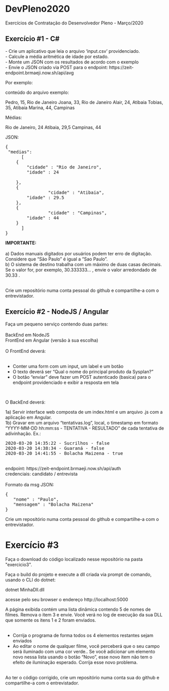 # DevPleno2020
Exercícios de Contratação do Desenvolvedor Pleno - Março/2020

<h2> Exercício #1 - C# </h1>
- Crie um aplicativo que leia o arquivo ‘input.csv’ providenciado. <br>
- Calcule a média aritmética de idade por estado.<br>
- Monte um JSON com os resultados de acordo com o exemplo<br>
- Envie o JSON criado via POST para o endpoint: https://zeit-endpoint.brmaeji.now.sh/api/avg<br>

Por exemplo:

conteúdo do arquivo exemplo:

Pedro, 15, Rio de Janeiro
Joana, 33, Rio de Janeiro
Alair, 24, Atibaia
Tobias, 35, Atibaia
Marina, 44, Campinas

Médias:

Rio de Janeiro, 24
Atibaia, 29,5
Campinas, 44

JSON:

<pre>
{
 "medias":
      [
   	{
 	    "cidade" : "Rio de Janeiro",
 	    "idade" : 24
 		
 	},
 	{
                "cidade" : "Atibaia",
 	    "idade" : 29.5
 	},
 	{
                "cidade" : "Campinas",
 	    "idade" : 44
 	}
      ]
}
</pre>
<b>IMPORTANTE: </b><br>
<br>
a) Dados manuais digitados por usuários podem ter erro de digitação. Considere que “São Paulo” é igual a “Sao Paulo”.<br>
b) O sistema de destino trabalha com um máximo de duas casas decimais. Se o valor for, por exemplo, 30.333333… , envie o valor arredondado de 30.33 .<br>

<br>
Crie um repositório numa conta pessoal do github e compartilhe-a com o entrevistador.<br>


<h2> Exercício #2 - NodeJS / Angular </h1>

Faça um pequeno serviço contendo duas partes:<br>
<br>
BackEnd em NodeJS<br>
FrontEnd em Angular (versão à sua escolha)<br>
<br>
O FrontEnd deverá:<br>
<br>
- Conter uma form com um input, um label e um botão<br>
- O texto deverá ser “Qual o nome do principal produto da Sysplan?”<br>
- O botão “enviar” deve fazer um POST autenticado (basica) para o endpoint providenciado e exibir a resposta em tela<br>
<br>

O BackEnd deverá:<br>

1a) Servir interface web composta de um index.html e um arquivo .js com a aplicação em Angular.<br>
1b) Gravar em um arquivo “tentativas.log”, local, o timestamp em formato “YYYY-MM-DD hh:mm:ss - TENTATIVA - RESULTADO” de cada tentativa de adivinhação. Ex.:<br>

<pre>
2020-03-20 14:35:22 - Sucrilhos - false
2020-03-20 14:38:34 - Guaraná - false
2020-03-20 14:41:55 - Bolacha Maizena - true
</pre>
<br>
endpoint: https://zeit-endpoint.brmaeji.now.sh/api/auth<br>
credenciais: candidato / entrevista<br>
<br>
Formato da msg JSON:<br>
<pre>
{
   "nome" : "Paulo",
   "mensagem" : "Bolacha Maizena"
}
</pre>


Crie um repositório numa conta pessoal do github e compartilhe-a com o entrevistador.<br>

<h1> Exercício #3 </h1>

Faça o download do código localizado nesse repositório na pasta "exercicio3". <br>

Faça o build do projeto e execute a dll criada via prompt de comando, usando o CLI do dotnet:<br>

dotnet MinhaDll.dll<br>

acesse pelo seu browser o endereço http://localhost:5000<br>

A página exibida contém uma lista dinâmica contendo 5 de nomes de filmes. Remova o item 3 e envie. Você verá no log de execução da sua DLL que somente os itens 1 e 2 foram enviados.<br>
<br>
- Corrija o programa de forma todos os 4 elementos restantes sejam enviados<br>
- Ao editar o nome de qualquer filme, você perceberá que o seu campo será iluminado com uma cor verde.. Se você adicionar um elemento novo nessa lista usando o botão “Novo”, esse novo item não tem o efeito de iluminação esperado. Corrija esse novo problema.<br>
<br>
Ao ter o código corrigido, crie um repositório numa conta sua do github e compartilhe-a com o entrevistador.<br>

